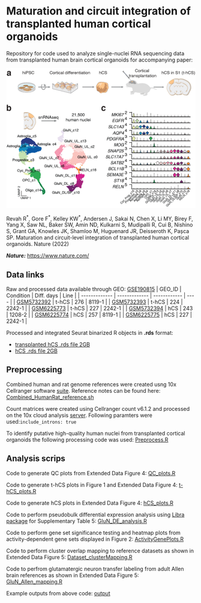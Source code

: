 # Maturation and circuit integration of transplanted human cortical organoids
Repository for code used to analyze single-nuclei RNA sequencing data from transplanted human brain cortical organoids for accompanying paper:

<p align="center">
<img src="/Fig1_snRNAseq.png" width="600"/>
</p>

<p>Revah R<sup>*</sup>, Gore F<sup>*</sup>, Kelley KW<sup>*</sup>, Andersen J, Sakai N, Chen X, Li MY, Birey F, Yang X, Saw NL, Baker SW, Amin ND, Kulkarni S, Mudipalli R, Cui B, Nishino S, Grant GA, Knowles JK, Shamloo M, Huguenard JR, Deisseroth K, Pașca SP. Maturation and circuit-level integration of transplanted human cortical organoids. Nature (2022)<p>
  
**_Nature:_** https://www.nature.com/
## Data links
Raw and processed data available through GEO: [GSE190815](https://www.ncbi.nlm.nih.gov/geo/query/acc.cgi?acc=GSE190815)
| GEO_ID        | Condition     | Diff. days   | Line |
| ------------- | ------------- | ------------ | ---- |
| [GSM5732392](https://www.ncbi.nlm.nih.gov/geo/query/acc.cgi?acc=GSM5732392)    | t-hCS | 276 | 8119-1 |
| [GSM5732393](https://www.ncbi.nlm.nih.gov/geo/query/acc.cgi?acc=GSM5732393)    | t-hCS | 224 | 2242-1 |
| [GSM6225773](https://www.ncbi.nlm.nih.gov/geo/query/acc.cgi?acc=GSM6225773)    | t-hCS | 227 | 2242-1 |
| [GSM5732394](https://www.ncbi.nlm.nih.gov/geo/query/acc.cgi?acc=GSM5732394)    |  hCS  | 243 | 1208-2 |
| [GSM6225774](https://www.ncbi.nlm.nih.gov/geo/query/acc.cgi?acc=GSM6225774)    |  hCS  | 257 | 8119-1 |
| [GSM6225775](https://www.ncbi.nlm.nih.gov/geo/query/acc.cgi?acc=GSM6225775)    |  hCS  | 227 | 2242-1 |

  
Processed and integrated Seurat binarized R objects in **.rds** format: 
* [transplanted hCS .rds file 2GB](https://www.ncbi.nlm.nih.gov/geo/download/?acc=GSE190815&format=file&file=GSE190815%5Ft%2DhCS%5Fprocessed%5FSeuratObject%2Erds%2Egz)
* [hCS .rds file 2GB](https://www.ncbi.nlm.nih.gov/geo/download/?acc=GSE190815&format=file&file=GSE190815%5FhCS%5Fprocessed%5FSeuratObject%2Erds%2Egz)
## Preprocessing
Combined human and rat genome references were created usng 10x Cellranger software [suite](https://support.10xgenomics.com/single-cell-gene-expression/software/pipelines/latest/what-is-cell-ranger). Reference notes can be found here: [Combined_HumanRat_reference.sh](code/Combined_HumanRat_reference.sh)
  
Count matrices were created using Cellranger count v6.1.2 and processed on the 10x cloud analysis [server](https://www.10xgenomics.com/products/cloud-analysis). Following paramters were used:`include_introns: true`
  
To identify putative high-quality human nuclei from transplanted cortical organoids the following processing code was used: [Preprocess.R](code/Preprocess.R)
 
## Analysis scrips
Code to generate QC plots from Extended Data Figure 4: [QC_plots.R](code/QC_plots.R)
  
Code to generate t-hCS plots in Figure 1 and Extended Data Figure 4: [t-hCS_plots.R](code/t-hCS_plots.R)
  
Code to generate hCS plots in Extended Data Figure 4: [hCS_plots.R](code/hCS_plots.R)

Code to perform pseudobulk differential expression analysis using [Libra package](https://github.com/neurorestore/Libra) for Supplementary Table 5: [GluN_DE_analysis.R](code/GluN_DE_analysis.R)

Code to perform gene set significance testing and heatmap plots from activity-dependent gene sets displayed in Figure 2: [ActivityGenePlots.R](code/ActivityGenePlots.R)

Code to perform cluster overlap mapping to reference datasets as shown in Extended Data Figure 5: [Dataset_clusterMapping.R](code/Dataset_clusterMapping.R)

Code to perfrom glutamatergic neuron transfer labeling from adult Allen brain references as shown in Extended Data Figure 5: [GluN_Allen_mapping.R](code/GluN_Allen_mapping.R)

Example outputs from above code: [output](output)

